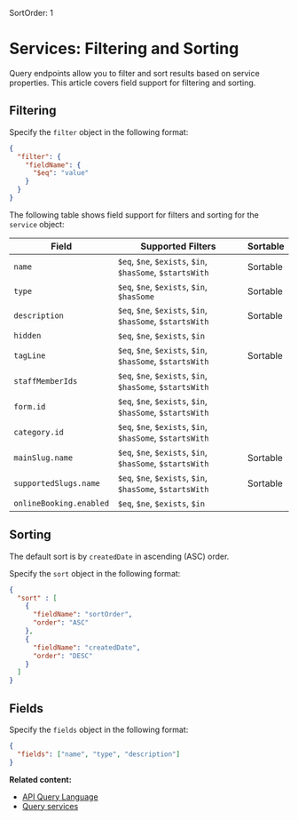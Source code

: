 SortOrder: 1
# Services: Filtering and Sorting

Query endpoints allow you to filter and sort results based on service properties. This article covers field support for
filtering and sorting.

## Filtering

Specify the `filter` object in the following format:

```json
{
  "filter": {
    "fieldName": {
      "$eq": "value"
    }
  }
}
```

The following table shows field support for filters and sorting
for the `service` object:


| Field                   | Supported Filters                                         | Sortable |
|-------------------------|-----------------------------------------------------------|----------|
| `name`                  | `$eq`, `$ne`, `$exists`, `$in`, `$hasSome`, `$startsWith` | Sortable |
| `type`                  | `$eq`, `$ne`, `$exists`, `$in`, `$hasSome`                | Sortable |
| `description`           | `$eq`, `$ne`, `$exists`, `$in`, `$hasSome`, `$startsWith` | Sortable |
| `hidden`                | `$eq`, `$ne`, `$exists`, `$in`                            |          |
| `tagLine`               | `$eq`, `$ne`, `$exists`, `$in`, `$hasSome`, `$startsWith` | Sortable |
| `staffMemberIds`        | `$eq`, `$ne`, `$exists`, `$in`, `$hasSome`, `$startsWith` |          |
| `form.id`               | `$eq`, `$ne`, `$exists`, `$in`, `$hasSome`, `$startsWith` |          |
| `category.id`           | `$eq`, `$ne`, `$exists`, `$in`, `$hasSome`, `$startsWith` |          |
| `mainSlug.name`         | `$eq`, `$ne`, `$exists`, `$in`, `$hasSome`, `$startsWith` | Sortable |
| `supportedSlugs.name`   | `$eq`, `$ne`, `$exists`, `$in`, `$hasSome`, `$startsWith` | Sortable |
| `onlineBooking.enabled` | `$eq`, `$ne`, `$exists`, `$in`                            |          |


## Sorting


 The default sort is by `createdDate` in ascending (ASC) order.

Specify the `sort` object in the following format:

```json
{
  "sort" : [
    {
      "fieldName": "sortOrder",
      "order": "ASC"
    },
    {
      "fieldName": "createdDate",
      "order": "DESC"
    }
  ]
}
```

## Fields

Specify the `fields` object in the following format:

```json
{
  "fields": ["name", "type", "description"]
}
```

__Related content:__
- [API Query Language](https://dev.wix.com/api/rest/getting-started/api-query-language)
- [Query services](https://dev.wix.com/api/rest/wix-bookings/services/query-services)
